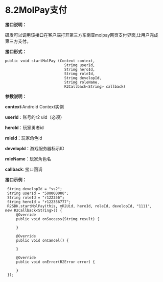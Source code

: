 # 8.2MolPay支付

**接口说明：**

研发可以调用该接口在客户端打开第三方东南亚molpay网页支付界面,让用户完成第三方支付。

**接口形式：**

```text
public void startMolPay (Context context, 
                           String userId, 
                           String heroId, 
                           String roleId, 
                           String developId, 
                           String roleName,
                           R2Callback<String> callback)
```

**参数说明：**

**context**:Android Context实例

**userId**：账号的r2 uid（必须）

**heroId**：玩家勇者id

**roleId**：玩家角色id

**developId**：游戏服务器标示ID

**roleName**：玩家角色名

**callback**: 接口回调

**接口示例：**

```text
 String developId = "ss2";
 String userId = "500000000";
 String roleId = "r122356";
 String heroId = "r122356777";
 R2SDK.startMolPay(this, mR2Uid, heroId, roleId, developId, "1111", new R2Callback<String>() {
     @Override
     public void onSuccess(String result) {

     }

     @Override
     public void onCancel() {

     }

     @Override
     public void onError(R2Error error) {

     }
 });
```

